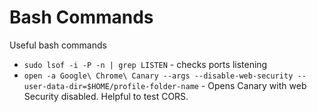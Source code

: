 # Bash Commands

Useful bash commands

* `sudo lsof -i -P -n | grep LISTEN` - checks ports listening
* `open -a Google\ Chrome\ Canary --args --disable-web-security --user-data-dir=$HOME/profile-folder-name` - Opens Canary with web Security disabled. Helpful to test CORS. 

